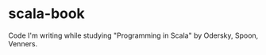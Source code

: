 scala-book
==========

Code I'm writing while studying "Programming in Scala" by Odersky, Spoon, Venners.
